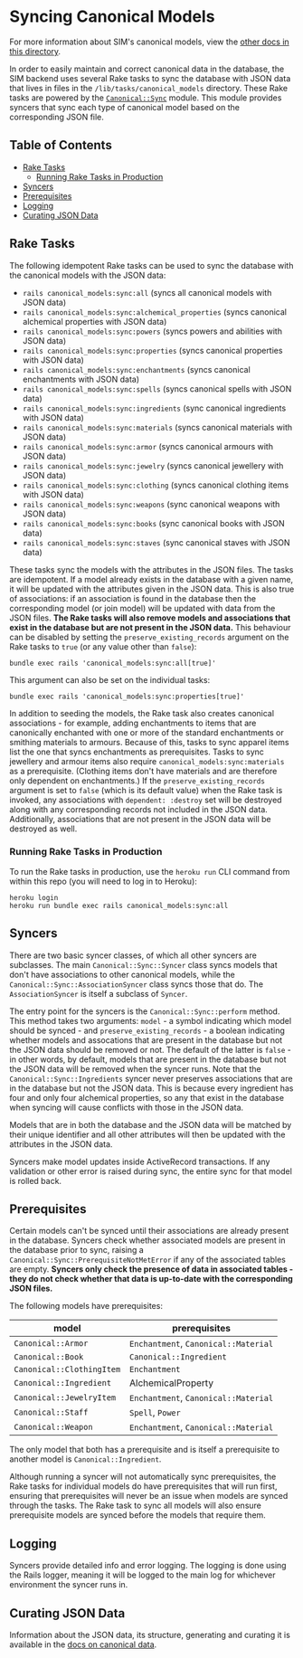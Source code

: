 # Syncing Canonical Models

For more information about SIM's canonical models, view the [other docs in this directory](/docs/canonical_models/README.md).

In order to easily maintain and correct canonical data in the database, the SIM backend uses several Rake tasks to sync the database with JSON data that lives in files in the `/lib/tasks/canonical_models` directory. These Rake tasks are powered by the [`Canonical::Sync`](/app/models/canonical/sync.rb) module. This module provides syncers that sync each type of canonical model based on the corresponding JSON file.

## Table of Contents

* [Rake Tasks](#rake-tasks)
  * [Running Rake Tasks in Production](#running-rake-tasks-in-production)
* [Syncers](#syncers)
* [Prerequisites](#prerequisites)
* [Logging](#logging)
* [Curating JSON Data](#curating-json-data)

## Rake Tasks

The following idempotent Rake tasks can be used to sync the database with the canonical models with the JSON data:

* `rails canonical_models:sync:all` (syncs all canonical models with JSON data)
* `rails canonical_models:sync:alchemical_properties` (syncs canonical alchemical properties with JSON data)
* `rails canonical_models:sync:powers` (syncs powers and abilities with JSON data)
* `rails canonical_models:sync:properties` (syncs canonical properties with JSON data)
* `rails canonical_models:sync:enchantments` (syncs canonical enchantments with JSON data)
* `rails canonical_models:sync:spells` (syncs canonical spells with JSON data)
* `rails canonical_models:sync:ingredients` (sync canonical ingredients with JSON data)
* `rails canonical_models:sync:materials` (syncs canonical materials with JSON data)
* `rails canonical_models:sync:armor` (syncs canonical armours with JSON data)
* `rails canonical_models:sync:jewelry` (syncs canonical jewellery with JSON data)
* `rails canonical_models:sync:clothing` (syncs canonical clothing items with JSON data)
* `rails canonical_models:sync:weapons` (sync canonical weapons with JSON data)
* `rails canonical_models:sync:books` (sync canonical books with JSON data)
* `rails canonical_models:sync:staves` (sync canonical staves with JSON data)

These tasks sync the models with the attributes in the JSON files. The tasks are idempotent. If a model already exists in the database with a given name, it will be updated with the attributes given in the JSON data. This is also true of associations: if an association is found in the database then the corresponding model (or join model) will be updated with data from the JSON files. **The Rake tasks will also remove models and associations that exist in the database but are not present in the JSON data.** This behaviour can be disabled by setting the `preserve_existing_records` argument on the Rake tasks to `true` (or any value other than `false`):

```
bundle exec rails 'canonical_models:sync:all[true]'
```

This argument can also be set on the individual tasks:

```
bundle exec rails 'canonical_models:sync:properties[true]'
```

In addition to seeding the models, the Rake task also creates canonical associations - for example, adding enchantments to items that are canonically enchanted with one or more of the standard enchantments or smithing materials to armours. Because of this, tasks to sync apparel items list the one that syncs enchantments as prerequisites. Tasks to sync jewellery and armour items also require `canonical_models:sync:materials` as a prerequisite. (Clothing items don't have materials and are therefore only dependent on enchantments.) If the `preserve_existing_records` argument is set to `false` (which is its default value) when the Rake task is invoked, any associations with `dependent: :destroy` set will be destroyed along with any corresponding records not included in the JSON data. Additionally, associations that are not present in the JSON data will be destroyed as well.

### Running Rake Tasks in Production

To run the Rake tasks in production, use the `heroku run` CLI command from within this repo (you will need to log in to Heroku):

```
heroku login
heroku run bundle exec rails canonical_models:sync:all
```

## Syncers

There are two basic syncer classes, of which all other syncers are subclasses. The main `Canonical::Sync::Syncer` class syncs models that don't have associations to other canonical models, while the `Canonical::Sync::AssociationSyncer` class syncs those that do. The `AssociationSyncer` is itself a subclass of `Syncer`.

The entry point for the syncers is the `Canonical::Sync::perform` method. This method takes two arguments: `model` - a symbol indicating which model should be synced - and `preserve_existing_records` - a boolean indicating whether models and assocations that are present in the database but not the JSON data should be removed or not. The default of the latter is `false` - in other words, by default, models that are present in the database but not the JSON data will be removed when the syncer runs. Note that the `Canonical::Sync::Ingredients` syncer never preserves associations that are in the database but not the JSON data. This is because every ingredient has four and only four alchemical properties, so any that exist in the database when syncing will cause conflicts with those in the JSON data.

Models that are in both the database and the JSON data will be matched by their unique identifier and all other attributes will then be updated with the attributes in the JSON data.

Syncers make model updates inside ActiveRecord transactions. If any validation or other error is raised during sync, the entire sync for that model is rolled back.

## Prerequisites

Certain models can't be synced until their associations are already present in the database. Syncers check whether associated models are present in the database prior to sync, raising a `Canonical::Sync::PrerequisiteNotMetError` if any of the associated tables are empty. **Syncers only check the presence of data in associated tables - they do not check whether that data is up-to-date with the corresponding JSON files.**

The following models have prerequisites:

| model                     | prerequisites                        |
| ------------------------- | ------------------------------------ |
| `Canonical::Armor`        | `Enchantment`, `Canonical::Material` |
| `Canonical::Book`         | `Canonical::Ingredient`              |
| `Canonical::ClothingItem` | `Enchantment`                        |
| `Canonical::Ingredient`   | AlchemicalProperty                   |
| `Canonical::JewelryItem`  | `Enchantment`, `Canonical::Material` |
| `Canonical::Staff`        | `Spell`, `Power`                     |
| `Canonical::Weapon`       | `Enchantment`, `Canonical::Material` |

The only model that both has a prerequisite and is itself a prerequisite to another model is `Canonical::Ingredient`.

Although running a syncer will not automatically sync prerequisites, the Rake tasks for individual models do have prerequisites that will run first, ensuring that prerequisites will never be an issue when models are synced through the tasks. The Rake task to sync all models will also ensure prerequisite models are synced before the models that require them.

## Logging

Syncers provide detailed info and error logging. The logging is done using the Rails logger, meaning it will be logged to the main log for whichever environment the syncer runs in.

## Curating JSON Data

Information about the JSON data, its structure, generating and curating it is available in the [docs on canonical data](/docs/canonical_models/canonical-data.md).